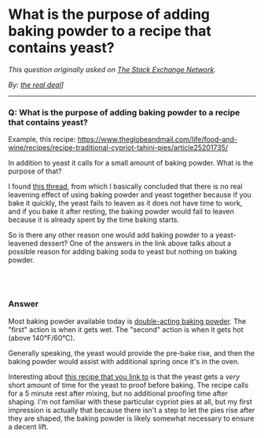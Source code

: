 # What is the purpose of adding baking powder to a recipe that contains yeast?

_This question originally asked on [The Stack Exchange Network](https://dba.stackexchange.com/q/113979)._

_By: [the real deal](https://dba.stackexchange.com/u/80467)]_
<br><hr>
### Q: What is the purpose of adding baking powder to a recipe that contains yeast?
<p>Example, this recipe: <a href="https://www.theglobeandmail.com/life/food-and-wine/recipes/recipe-traditional-cypriot-tahini-pies/article25201735/" rel="nofollow noreferrer">https://www.theglobeandmail.com/life/food-and-wine/recipes/recipe-traditional-cypriot-tahini-pies/article25201735/</a></p>
<p>In addition to yeast it calls for a small amount of baking powder. What is the purpose of that?</p>
<p>I found <a href="https://cooking.stackexchange.com/questions/32291/why-are-there-no-recipes-combining-both-yeast-and-baking-powder">this thread</a>, from which I basically concluded that there is no real leavening effect of using baking powder and yeast together because if you bake it quickly, the yeast fails to leaven as it does not have time to work, and if you bake it after resting, the baking powder would fail to leaven because it is already spent by the time baking starts.</p>
<p>So is there any other reason one would add baking powder to a yeast-leavened dessert? One of the answers in the link above talks about a possible reason for adding baking soda to yeast but nothing on baking powder.</p>

<br><br>
### Answer 
<p>Most baking powder available today is <a href="https://bakerpedia.com/ingredients/double-acting-baking-powder/#:%7E:text=Although%20it%20is%20acidic%20by,warmed%20above%20140%20oF.&amp;text=In%20double%2Dacting%20formulas%2C%20the,by%20acid%20and%20alkaline%20reaction." rel="nofollow noreferrer">double-acting baking powder</a>. The &quot;first&quot; action is when it gets wet. The &quot;second&quot; action is when it gets hot (above 140°F/60°C).</p>
<p>Generally speaking, the yeast would provide the pre-bake rise, and then the baking powder would assist with additional spring once it's in the oven.</p>
<p>Interesting about <a href="https://www.theglobeandmail.com/life/food-and-wine/recipes/recipe-traditional-cypriot-tahini-pies/article25201735/" rel="nofollow noreferrer">this recipe that you link to</a> is that the yeast gets a <em>very</em> short amount of time for the yeast to proof before baking. The recipe calls for a 5 minute rest after mixing, but no additional proofing time after shaping. I'm not familiar with these particular cypriot pies at all, but my first impression is actually that because there isn't a step to let the pies rise after they are shaped, the baking powder is likely somewhat necessary to ensure a decent lift.</p>

